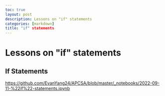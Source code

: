 ```yaml
---
toc: true
layout: post
description: Lessons on "if" statements
categories: [markdown]
title: "if" statements
---
```


#  Lessons on "if" statements 
## If Statements

https://github.com/EvanYang24/APCSA/blob/master/_notebooks/2022-09-11-%22if%22-statements.ipynb
